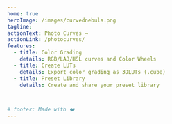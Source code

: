 ```yaml
---
home: true
heroImage: /images/curvednebula.png
tagline:
actionText: Photo Curves →
actionLink: /photocurves/
features:
  - title: Color Grading
    details: RGB/LAB/HSL curves and Color Wheels
  - title: Create LUTs
    details: Export color grading as 3DLUTs (.cube)
  - title: Preset Library
    details: Create and share your preset library



# footer: Made with ❤️
---
```


